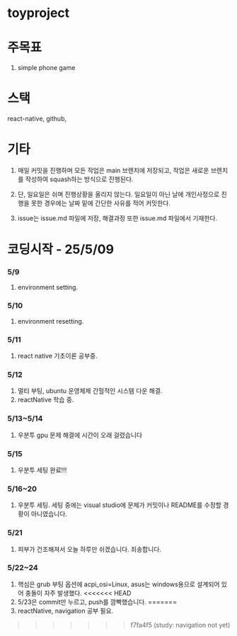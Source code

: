 # toyproject

# 주목표

1. simple phone game

# 스택

react-native, github,

# 기타

1. 매일 커밋을 진행하며 모든 작업은 main 브렌치에 저장되고, 작업은 새로운 브렌치를 작성하여 squash하는 방식으로 진행된다.

2. 단, 일요일은 쉬며 진행상황을 올리지 않는다. 일요일이 아닌 날에 개인사정으로 진행을 못한 경우에는 날짜 밑에 간단한 사유를 적어 커밋한다.

3. issue는 issue.md 파일에 저장, 해결과정 또한 issue.md 파일에서 기재한다.

# 코딩시작 - 25/5/09

### 5/9

1. environment setting.

### 5/10

1. environment resetting.

### 5/11

1. react native 기초이론 공부중.

### 5/12

1. 멀티 부팅, ubuntu 운영체제 간헐적인 시스템 다운 해결.
2. reactNative 학습 중.

### 5/13~5/14

1. 우분투 gpu 문제 해결에 시간이 오래 걸렸습니다

### 5/15

1. 우분투 세팅 완료!!!

### 5/16~20

1. 우분투 세팅. 세팅 중에는 visual studio에 문제가 커밋이나 README를 수정할 경황이 아니였습니다.

### 5/21

1. 피부가 건조해져서 오늘 하루만 쉬겠습니다. 죄송합니다.

### 5/22~24

1. 핵심은 grub 부팅 옵션에 acpi_osi=Linux, asus는 windows용으로 설계되어 있어 충돌이 자주 발생했다.
<<<<<<< HEAD
2. 5/23은 commit만 누르고, push를 깜빡했습니다.
=======
2. reactNative, navigation 공부 필요.
>>>>>>> f7fa4f5 (study: navigation not yet)
